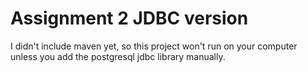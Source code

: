 # Assignment 2 JDBC version
I didn't include maven yet, so this project won't run on your computer unless you add the postgresql jdbc library manually.
